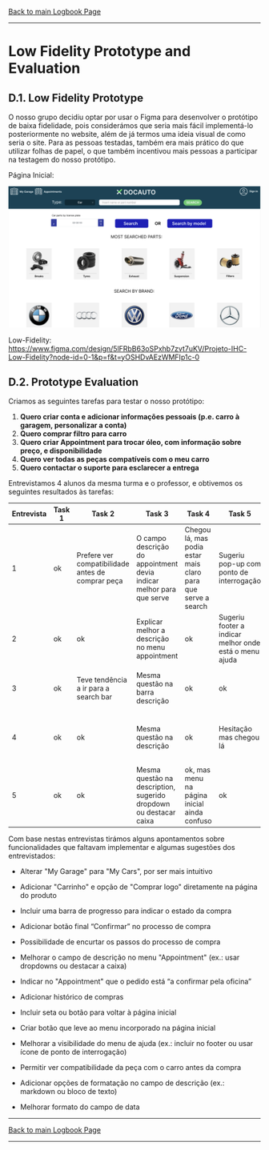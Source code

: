 [Back to main Logbook Page](../hci_logbook.md)

---
# Low Fidelity Prototype and Evaluation

## D.1. Low Fidelity Prototype

O nosso grupo decidiu optar por usar o Figma para desenvolver o protótipo de baixa fidelidade, pois considerámos que seria mais fácil implementá-lo posteriormente no website, além de já termos uma ideia visual de como seria o site. Para as pessoas testadas, também era mais prático do que utilizar folhas de papel, o que também incentivou mais pessoas a participar na testagem do nosso protótipo.

Página Inicial:

![DocAuto_LowFidelity](mainpage_lowfidelity.png "DocAuto_LowFidelity")

Low-Fidelity: 
https://www.figma.com/design/5lFRbB63oSPxhb7zvt7uKV/Projeto-IHC-Low-Fidelity?node-id=0-1&p=f&t=yOSHDvAEzWMFIp1c-0

## D.2. Prototype Evaluation

Criamos as seguintes tarefas para testar o nosso protótipo:

1. **Quero criar conta e adicionar informações pessoais (p.e. carro à garagem, personalizar a conta)**
2. **Quero comprar filtro para carro**
3. **Quero criar Appointment para trocar óleo, com informação sobre preço, e disponibilidade**
4. **Quero ver todas as peças compatíveis com o meu carro**
5. **Quero contactar o suporte para esclarecer a entrega**

Entrevistamos 4 alunos da mesma turma e o professor, e obtivemos os seguintes resultados às tarefas:

| Entrevista | Task 1         | Task 2                                                                 | Task 3                                                                 | Task 4                                                                 | Task 5                                                                 | Extra                                                                 |
|------------|--------------|-----------------------------------------------------------------------|-----------------------------------------------------------------------|-----------------------------------------------------------------------|-----------------------------------------------------------------------|----------------------------------------------------------------------|
| 1          | ok           | Prefere ver compatibilidade antes de comprar peça                     | O campo descrição do appointment devia indicar melhor para que serve    | Chegou lá, mas podia estar mais claro para que serve a search         | Sugeriu pop-up com ponto de interrogação                             | -                                                                    |
| 2          | ok       | ok                                                                | Explicar melhor a descrição no menu appointment                           | ok                                                                | Sugeriu footer a indicar melhor onde está o menu ajuda                | -                                                                    |
| 3          | ok           | Teve tendência a ir para a search bar                                         | Mesma questão na barra descrição                                      | ok                                                       | ok                                                       | Seta para voltar à página inicial no menu                           |
| 4          | ok           | ok                                                                    | Mesma questão na descrição                                            | ok                                                                    | Hesitação mas chegou lá                                               | Dropdown com opções pré-definidas para o appointment                 |
| 5          | ok           | ok                                                                    | Mesma questão na description, sugerido dropdown ou destacar caixa     | ok, mas menu na página inicial ainda confuso                          | ok                                                                   | Sugestão de markdown, bloco de texto e mudar formato de data        |



Com base nestas entrevistas tirámos alguns apontamentos sobre funcionalidades que faltavam implementar e algumas sugestões dos entrevistados:

- Alterar "My Garage" para "My Cars", por ser mais intuitivo

- Adicionar "Carrinho" e opção de "Comprar logo" diretamente na página do produto

- Incluir uma barra de progresso para indicar o estado da compra

- Adicionar botão final “Confirmar” no processo de compra

- Possibilidade de encurtar os passos do processo de compra

- Melhorar o campo de descrição no menu "Appointment" (ex.: usar dropdowns ou destacar a caixa)

- Indicar no "Appointment" que o pedido está “a confirmar pela oficina”

- Adicionar histórico de compras

- Incluir seta ou botão para voltar à página inicial

- Criar botão que leve ao menu incorporado na página inicial

- Melhorar a visibilidade do menu de ajuda (ex.: incluir no footer ou usar ícone de ponto de interrogação)

- Permitir ver compatibilidade da peça com o carro antes da compra

- Adicionar opções de formatação no campo de descrição (ex.: markdown ou bloco de texto)

- Melhorar formato do campo de data

---
[Back to main Logbook Page](../hci_logbook.md)

---